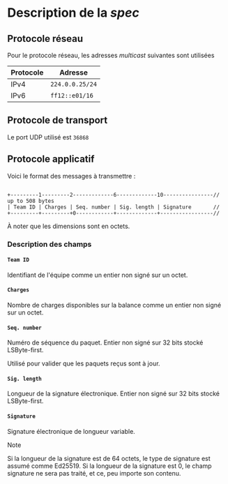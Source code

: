 # Description de la *spec*

## Protocole réseau

Pour le protocole réseau, les adresses *multicast* suivantes sont utilisées

| Protocole | Adresse         |
|-----------|-----------------|
| IPv4      | `224.0.0.25/24` |
| IPv6      | `ff12::e01/16`  |

## Protocole de transport

Le port UDP utilisé est `36868`

## Protocole applicatif

Voici le format des messages à transmettre :

```

+---------1---------2-------------6-------------10----------------// up to 508 bytes
| Team ID | Charges | Seq. number | Sig. length | Signature       // 
+---------+---------+0------------+-------------+-----------------//

```

À noter que les dimensions sont en octets.

### Description des champs

#### `Team ID`

Identifiant de l'équipe comme un entier non signé sur un octet.

#### `Charges`

Nombre de charges disponibles sur la balance comme un entier non signé sur un octet.

#### `Seq. number`

Numéro de séquence du paquet. Entier non signé sur 32 bits stocké LSByte-first.

Utilisé pour valider que les paquets reçus sont à jour.

#### `Sig. length`

Longueur de la signature électronique. Entier non signé sur 32 bits stocké LSByte-first.

#### `Signature`

Signature électronique de longueur variable.

> [!NOTE]
> Si la longueur de la signature est de 64 octets, le type de signature est assumé comme Ed25519.
> Si la longueur de la signature est 0, le champ signature ne sera pas traité, et ce, peu importe son contenu.
